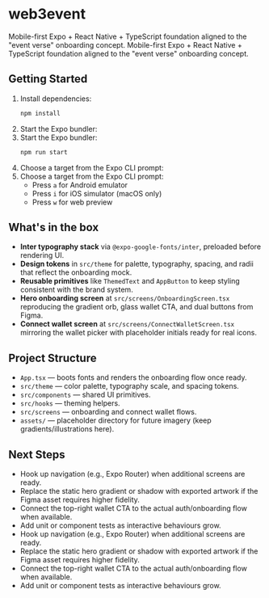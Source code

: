 # web3event

Mobile-first Expo + React Native + TypeScript foundation aligned to the "event verse" onboarding concept.
Mobile-first Expo + React Native + TypeScript foundation aligned to the "event verse" onboarding concept.

## Getting Started

1. Install dependencies:
   ```bash
   npm install
   ```
2. Start the Expo bundler:
2. Start the Expo bundler:
   ```bash
   npm run start
   ```
3. Choose a target from the Expo CLI prompt:
3. Choose a target from the Expo CLI prompt:
   - Press `a` for Android emulator
   - Press `i` for iOS simulator (macOS only)
   - Press `w` for web preview

## What's in the box

- **Inter typography stack** via `@expo-google-fonts/inter`, preloaded before rendering UI.
- **Design tokens** in `src/theme` for palette, typography, spacing, and radii that reflect the onboarding mock.
- **Reusable primitives** like `ThemedText` and `AppButton` to keep styling consistent with the brand system.
- **Hero onboarding screen** at `src/screens/OnboardingScreen.tsx` reproducing the gradient orb, glass wallet CTA, and dual buttons from Figma.
- **Connect wallet screen** at `src/screens/ConnectWalletScreen.tsx` mirroring the wallet picker with placeholder initials ready for real icons.

## Project Structure

- `App.tsx` — boots fonts and renders the onboarding flow once ready.
- `src/theme` — color palette, typography scale, and spacing tokens.
- `src/components` — shared UI primitives.
- `src/hooks` — theming helpers.
- `src/screens` — onboarding and connect wallet flows.
- `assets/` — placeholder directory for future imagery (keep gradients/illustrations here).

## Next Steps

- Hook up navigation (e.g., Expo Router) when additional screens are ready.
- Replace the static hero gradient or shadow with exported artwork if the Figma asset requires higher fidelity.
- Connect the top-right wallet CTA to the actual auth/onboarding flow when available.
- Add unit or component tests as interactive behaviours grow.
- Hook up navigation (e.g., Expo Router) when additional screens are ready.
- Replace the static hero gradient or shadow with exported artwork if the Figma asset requires higher fidelity.
- Connect the top-right wallet CTA to the actual auth/onboarding flow when available.
- Add unit or component tests as interactive behaviours grow.
